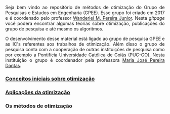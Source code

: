 <p style='text-align: justify;'>Seja bem vindo ao repositório de métodos de otimização do Grupo de Pesquisas e Estudos em Engenharia (GPEE). Esse grupo foi criado em 2017 e é coordenado pelo professor <a href="http://lattes.cnpq.br/2268506213083114">Wanderlei M. Pereira Junior</a>. Nesta <i>gitpage</i> você podera encontrar algumas teorias sobre otimização, publicações do grupo de pesquisa e até mesmo os algoritmos.</p> 

<p style='text-align: justify;'>O desenvolvimento desse material está ligado ao grupo de pesquisa GPEE e as IC's referentes aos trabalhos de otimização. Além disso o grupo de pesquisa conta com a cooperação de outras instituições de pesquisa como por exemplo a Pontifícia Universidade Católica de Goiás (PUC-GO). Nesta instituição o grupo é coordenador pela professora <a href="http://lattes.cnpq.br/5115002204148904">Maria José Pereira Dantas</a>.</p> 

### [Conceitos iniciais sobre otimização](https://github.com/wmpjrufg/METODOS-OTIMIZACAO/page_1.html)
### [Aplicações da otimização](https://github.com/wmpjrufg/METODOS-OTIMIZACAO/page_1.html)
### Os métodos de otimização

